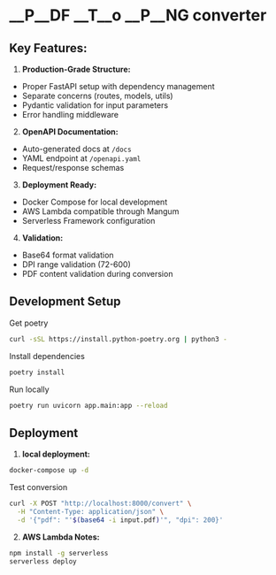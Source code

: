 # __P__DF __T__o __P__NG converter

## **Key Features:**

1. **Production-Grade Structure:**
- Proper FastAPI setup with dependency management
- Separate concerns (routes, models, utils)
- Pydantic validation for input parameters
- Error handling middleware

2. **OpenAPI Documentation:**
- Auto-generated docs at `/docs`
- YAML endpoint at `/openapi.yaml`
- Request/response schemas

3. **Deployment Ready:**
- Docker Compose for local development
- AWS Lambda compatible through Mangum
- Serverless Framework configuration

4. **Validation:**
- Base64 format validation
- DPI range validation (72-600)
- PDF content validation during conversion


## Development Setup

Get poetry
```bash
curl -sSL https://install.python-poetry.org | python3 -
```
Install dependencies
```sh
poetry install
```

Run locally
```bash
poetry run uvicorn app.main:app --reload
```

## Deployment


1. **local deployment:**
```bash
docker-compose up -d
```

Test conversion
```bash
curl -X POST "http://localhost:8000/convert" \
  -H "Content-Type: application/json" \
  -d '{"pdf": "'$(base64 -i input.pdf)'", "dpi": 200}'
```

2. **AWS Lambda Notes:**

```bash
npm install -g serverless
serverless deploy
```

